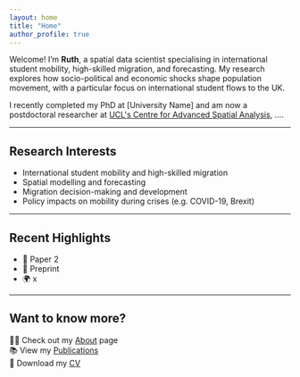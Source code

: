 ```yaml
---
layout: home
title: "Home"
author_profile: true
---
```


Welcome! I’m **Ruth**, a spatial data scientist specialising in international student mobility, high-skilled migration, and forecasting. My research explores how socio-political and economic shocks shape population movement, with a particular focus on international student flows to the UK.

I recently completed my PhD at [University Name] and am now a postdoctoral researcher at [UCL's Centre for Advanced Spatial Analysis](https://www.ucl.ac.uk/bartlett/casa), .... 

---

## Research Interests

- International student mobility and high-skilled migration  
- Spatial modelling and forecasting  
- Migration decision-making and development  
- Policy impacts on mobility during crises (e.g. COVID-19, Brexit)

---

## Recent Highlights

- 📄 Paper 2
- 🧮 Preprint
- 🌍 x

---

## Want to know more?

👩‍🔬 Check out my [About](/about/) page  
📚 View my [Publications](/publications/)  
📄 Download my [CV](/cv/)

